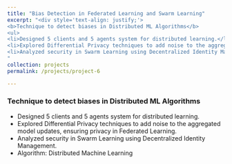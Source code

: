 ```yaml
---
title: "Bias Detection in Federated Learning and Swarm Learning"
excerpt: "<div style='text-align: justify;'> 
<b>Technique to detect biases in Distributed ML Algorithms</b>
<ul>
<li>Designed 5 clients and 5 agents system for distributed learning.</li> 
<li>Explored Differential Privacy techniques to add noise to the aggregated model updates, ensuring privacy in Federated Learning.</li>
<li>Analyzed security in Swarm Learning using Decentralized Identity Management.</li>
"
collection: projects
permalink: /projects/project-6

---
```


### Technique to detect biases in Distributed ML Algorithms

- Designed 5 clients and 5 agents system for distributed learning.
- Explored Differential Privacy techniques to add noise to the aggregated model updates, ensuring privacy in Federated Learning.
- Analyzed security in Swarm Learning using Decentralized Identity Management.
- Algorithm: Distributed Machine Learning